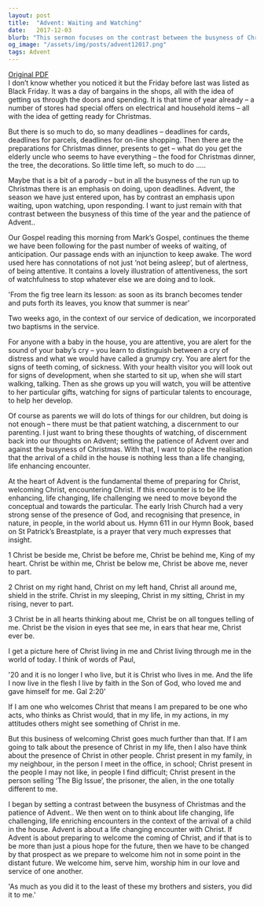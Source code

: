 ```yaml
---
layout: post
title:  "Advent: Waiting and Watching"
date:   2017-12-03
blurb: "This sermon focuses on the contrast between the busyness of Christmas and the patience of Advent. It emphasizes the importance of attentiveness and discernment in our spiritual lives, particularly in the Advent season. The sermon also highlights the theme of Christ's presence in our lives and in others, urging us to see and serve Christ in everyone we encounter."
og_image: "/assets/img/posts/advent12017.png"
tags: Advent
---
```

[Original PDF](/assets/pdf/advent12017.pdf)    
I don’t know whether you noticed it but the Friday before last was listed as Black Friday. It was a day of bargains in the shops, all with the idea of getting us through the doors and spending. It is that time of year already – a number of stores had special offers on electrical and household items – all with the idea of getting ready for Christmas.

But there is so much to do, so many deadlines – deadlines for cards, deadlines for parcels, deadlines for on-line shopping. Then there are the preparations for Christmas dinner, presents to get – what do you get the elderly uncle who seems to have everything – the food for Christmas dinner, the tree, the decorations. So little time left, so much to do …..

Maybe that is a bit of a parody – but in all the busyness of the run up to Christmas there is an emphasis on doing, upon deadlines. Advent, the season we have just entered upon, has by contrast an emphasis upon waiting, upon watching, upon responding. I want to just remain with that contrast between the busyness of this time of the year and the patience of Advent..

Our Gospel reading this morning from Mark’s Gospel, continues the theme we have been following for the past number of weeks of waiting, of anticipation. Our passage ends with an injunction to keep awake. The word used here has connotations of not just ‘not being asleep’, but of alertness, of being attentive. It contains a lovely illustration of attentiveness, the sort of watchfulness to stop whatever else we are doing and to look.

'From the fig tree learn its lesson: as soon as its branch becomes tender and puts forth its leaves, you know that summer is near'

Two weeks ago, in the context of our service of dedication, we incorporated two baptisms in the service.

For anyone with a baby in the house, you are attentive, you are alert for the sound of your baby’s cry – you learn to distinguish between a cry of distress and what we would have called a grumpy cry. You are alert for the signs of teeth coming, of sickness. With your health visitor you will look out for signs of development, when she started to sit up, when she will start walking, talking. Then as she grows up you will watch, you will be attentive to her particular gifts, watching for signs of particular talents to encourage, to help her develop.

Of course as parents we will do lots of things for our children, but doing is not enough – there must be that patient watching, a discernment to our parenting. I just want to bring these thoughts of watching, of discernment back into our thoughts on Advent; setting the patience of Advent over and against the busyness of Christmas. With that, I want to place the realisation that the arrival of a child in the house is nothing less than a life changing, life enhancing encounter.

At the heart of Advent is the fundamental theme of preparing for Christ, welcoming Christ, encountering Christ. If this encounter is to be life enhancing, life changing, life challenging we need to move beyond the conceptual and towards the particular. The early Irish Church had a very strong sense of the presence of God, and recognising that presence, in nature, in people, in the world about us. Hymn 611 in our Hymn Book, based on St Patrick’s Breastplate, is a prayer that very much expresses that insight.

1 Christ be beside me,
Christ be before me,
Christ be behind me,
King of my heart.
Christ be within me,
Christ be below me,
Christ be above me,
never to part.

2 Christ on my right hand,
Christ on my left hand,
Christ all around me,
shield in the strife.
Christ in my sleeping,
Christ in my sitting,
Christ in my rising,
never to part.

3 Christ be in all hearts thinking about me,
Christ be on all tongues telling of me.
Christ be the vision in eyes that see me,
in ears that hear me,
Christ ever be.

I get a picture here of Christ living in me and Christ living through me in the world of today. I think of words of Paul,

'20 and it is no longer I who live, but it is Christ who lives in me. And the life I now live in the flesh I live by faith in the Son of God, who loved me and gave himself for me. Gal 2:20'

If I am one who welcomes Christ that means I am prepared to be one who acts, who thinks as Christ would, that in my life, in my actions, in my attitudes others might see something of Christ in me.

But this business of welcoming Christ goes much further than that. If I am going to talk about the presence of Christ in my life, then I also have think about the presence of Christ in other people. Christ present in my family, in my neighbour, in the person I meet in the office, in school; Christ present in the people I may not like, in people I find difficult; Christ present in the person selling ‘The Big Issue’, the prisoner, the alien, in the one totally different to me.

I began by setting a contrast between the busyness of Christmas and the patience of Advent.. We then went on to think about life changing, life challenging, life enriching encounters in the context of the arrival of a child in the house. Advent is about a life changing encounter with Christ. If Advent is about preparing to welcome the coming of Christ, and if that is to be more than just a pious hope for the future, then we have to be changed by that prospect as we prepare to welcome him not in some point in the distant future. We welcome him, serve him, worship him in our love and service of one another.

'As much as you did it to the least of these my brothers and sisters, you did it to me.'
